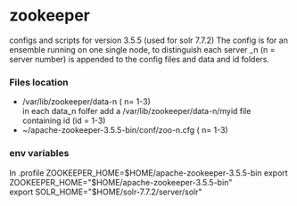 # zookeeper
configs and scripts for version 3.5.5 (used for solr 7.7.2)
The config is for an ensemble running on one single node, to distinguish each server _n (n = server number) is appended to the config files and data and id folders.
### Files location
* /var/lib/zookeeper/data-n ( n= 1-3)  
in each data_n folfer add a /var/lib/zookeeper/data-n/myid file containing id (id = 1-3)  
* ~/apache-zookeeper-3.5.5-bin/conf/zoo-n.cfg ( n= 1-3)  

### env variables
In .profile
ZOOKEEPER_HOME=$HOME/apache-zookeeper-3.5.5-bin  
export ZOOKEEPER_HOME="$HOME/apache-zookeeper-3.5.5-bin"  
export SOLR_HOME="$HOME/solr-7.7.2/server/solr"  
